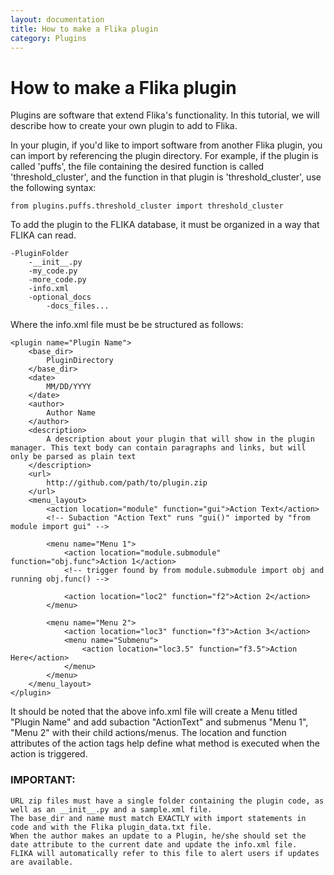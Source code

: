 ```yaml
---
layout: documentation
title: How to make a Flika plugin
category: Plugins
---
```


# How to make a Flika plugin

Plugins are software that extend Flika's functionality.  In this tutorial, we will describe how to create your own plugin to add to Flika.

In your plugin, if you'd like to import software from another Flika plugin, you can import by referencing the plugin directory.  For example, if the plugin is called 'puffs', the file containing the desired function is called 'threshold_cluster', and the function in that plugin is 'threshold_cluster', use the following syntax:



	from plugins.puffs.threshold_cluster import threshold_cluster


To add the plugin to the FLIKA database, it must be organized in a way that FLIKA can read.



	-PluginFolder
	    -__init__.py
	    -my_code.py
	    -more_code.py
	    -info.xml
	    -optional_docs
	        -docs_files...

Where the info.xml file must be be structured as follows:



	<plugin name="Plugin Name">
		<base_dir>
			PluginDirectory
		</base_dir>
		<date>
			MM/DD/YYYY
		</date>
		<author>
			Author Name
		</author>
		<description>
			A description about your plugin that will show in the plugin manager. This text body can contain paragraphs and links, but will only be parsed as plain text
		</description>
		<url>
			http://github.com/path/to/plugin.zip
		</url>
		<menu_layout>
			<action location="module" function="gui">Action Text</action>
			<!-- Subaction "Action Text" runs "gui()" imported by "from module import gui" -->
			
			<menu name="Menu 1">
				<action location="module.submodule" function="obj.func">Action 1</action>
				<!-- trigger found by from module.submodule import obj and running obj.func() -->

				<action location="loc2" function="f2">Action 2</action>
			</menu>
			
			<menu name="Menu 2">
				<action location="loc3" function="f3">Action 3</action>
				<menu name="Submenu">
					<action location="loc3.5" function="f3.5">Action Here</action>
				</menu>
			</menu>
		</menu_layout>
	</plugin>


It should be noted that the above info.xml file will create a Menu titled "Plugin Name" and add subaction "ActionText" and submenus "Menu 1", "Menu 2" with their child actions/menus.  The location and function attributes of the action tags help define what method is executed when the action is triggered.


### IMPORTANT: 
	URL zip files must have a single folder containing the plugin code, as well as an __init__.py and a sample.xml file.
	The base_dir and name must match EXACTLY with import statements in code and with the Flika plugin_data.txt file.
	When the author makes an update to a Plugin, he/she should set the date attribute to the current date and update the info.xml file.  FLIKA will automatically refer to this file to alert users if updates are available.


